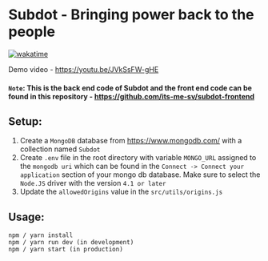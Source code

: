 # Subdot - Bringing power back to the people

[![wakatime](https://wakatime.com/badge/user/77078a50-96cc-4da2-b32c-08e468259a40/project/59a3cf80-d249-41dd-bcc6-f988e1517d3f.svg)](https://wakatime.com/badge/user/77078a50-96cc-4da2-b32c-08e468259a40/project/59a3cf80-d249-41dd-bcc6-f988e1517d3f)

Demo video - https://youtu.be/JVkSsFW-gHE

#### `Note`: This is the back end code of Subdot and the front end code can be found in this repository - https://github.com/its-me-sv/subdot-frontend

## Setup:
1. Create a `MongoDB` database from https://www.mongodb.com/ with a collection named `Subdot`
2. Create `.env` file in the root directory with variable `MONGO_URL` assigned to the `mongodb uri` which can be found in the `Connect -> Connect your application` section of your mongo db database. Make sure to select the `Node.JS` driver with the version `4.1 or later`
3. Update the `allowedOrigins` value in the `src/utils/origins.js`

## Usage:
```
npm / yarn install
npm / yarn run dev (in development)
npm / yarn start (in production)
```